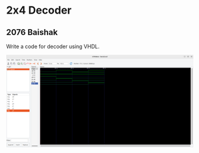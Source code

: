 <h1>2x4 Decoder</h1>
<h2>2076 Baishak</h2>
<p>Write a code for decoder using VHDL.</p>
<img src="./decoder.png" alt="2x4 decoder using vhdl." />
